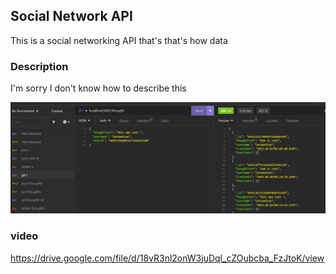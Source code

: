 ## Social Network API
This is a social networking API that's that's how data 



### Description
 I'm sorry I don't know how to describe this 

![Regex](./Assets/Capture.PNG)





### video
https://drive.google.com/file/d/18vR3nl2onW3juDql_cZOubcba_FzJtoK/view